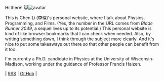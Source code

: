
Hi there! 😺<img class="avatar" src="https://avatars.githubusercontent.com/u/122166030?s=400&v=4" alt="avatar">

This is Chen Li (李琛)'s personal website, where I talk about Physics, Programming, and Films. (Yes, the number in the URL comes from _Blade Runner 2049_, a sequel lives up to its potential.) This personal website is kind of like browser bookmarks that I can check when needed. Also, by writing something down, I think through the subject more clearly. And it's nice to put some takeaways out there so that other people can benefit from it too.

I'm currently a Ph.D. candidate in Physics at the University of Wisconsin-Madison, working under the guidance of Professor Francis Halzen.

| [RSS](https://chenli2049.github.io/atom.xml) | [GitHub](https://github.com/ChenLi2049) |